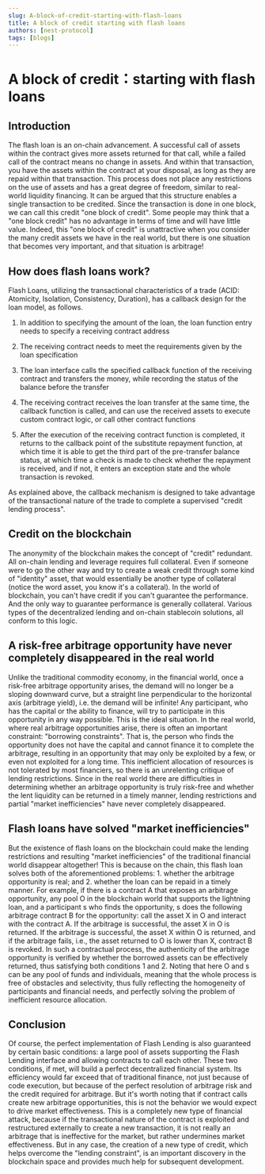 ```yaml
---
slug: A-block-of-credit-starting-with-flash-loans
title: A block of credit starting with flash loans 
authors: [nest-protocol]
tags: [blogs]
---
```


# A block of credit：starting with flash loans 

## Introduction
The flash loan is an on-chain advancement. A successful call of assets within the contract gives more assets returned for that call, while a failed call of the contract means no change in assets. And within that transaction, you have the assets within the contract at your disposal, as long as they are repaid within that transaction. This process does not place any restrictions on the use of assets and has a great degree of freedom, similar to real-world liquidity financing. It can be argued that this structure enables a single transaction to be credited. Since the transaction is done in one block, we can call this credit "one block of credit". Some people may think that a "one block credit" has no advantage in terms of time and will have little value. Indeed, this "one block of credit" is unattractive when you consider the many credit assets we have in the real world, but there is one situation that becomes very important, and that situation is arbitrage!

## How does flash loans work?
Flash Loans, utilizing the transactional characteristics of a trade (ACID: Atomicity, Isolation, Consistency, Duration), has a callback design for the loan model, as follows.

1. In addition to specifying the amount of the loan, the loan function entry needs to specify a receiving contract address

2. The receiving contract needs to meet the requirements given by the loan specification

3. The loan interface calls the specified callback function of the receiving contract and transfers the money, while recording the status of the balance before the transfer

4. The receiving contract receives the loan transfer at the same time, the callback function is called, and can use the received assets to execute custom contract logic, or call other contract functions

5. After the execution of the receiving contract function is completed, it returns to the callback point of the substitute repayment function, at which time it is able to get the third part of the pre-transfer balance status, at which time a check is made to check whether the repayment is received, and if not, it enters an exception state and the whole transaction is revoked.

As explained above, the callback mechanism is designed to take advantage of the transactional nature of the trade to complete a supervised "credit lending process".

## Credit on the blockchain
The anonymity of the blockchain makes the concept of "credit" redundant. All on-chain lending and leverage requires full collateral. Even if someone were to go the other way and try to create a weak credit through some kind of "identity" asset, that would essentially be another type of collateral (notice the word asset, you know it's a collateral). In the world of blockchain, you can't have credit if you can't guarantee the performance. And the only way to guarantee performance is generally collateral. Various types of the decentralized lending and on-chain stablecoin solutions, all conform to this logic.

## A risk-free arbitrage opportunity have never completely disappeared in the real world
Unlike the traditional commodity economy, in the financial world, once a risk-free arbitrage opportunity arises, the demand will no longer be a sloping downward curve, but a straight line perpendicular to the horizontal axis (arbitrage yield), i.e. the demand will be infinite! Any participant, who has the capital or the ability to finance, will try to participate in this opportunity in any way possible. This is the ideal situation. In the real world, where real arbitrage opportunities arise, there is often an important constraint: "borrowing constraints". That is, the person who finds the opportunity does not have the capital and cannot finance it to complete the arbitrage, resulting in an opportunity that may only be exploited by a few, or even not exploited for a long time. This inefficient allocation of resources is not tolerated by most financiers, so there is an unrelenting critique of lending restrictions. Since in the real world there are difficulties in determining whether an arbitrage opportunity is truly risk-free and whether the lent liquidity can be returned in a timely manner, lending restrictions and partial "market inefficiencies" have never completely disappeared.

## Flash loans have solved "market inefficiencies"
But the existence of flash loans on the blockchain could make the lending restrictions and resulting "market inefficiencies" of the traditional financial world disappear altogether! This is because on the chain, this flash loan solves both of the aforementioned problems: 1. whether the arbitrage opportunity is real; and 2. whether the loan can be repaid in a timely manner. For example, if there is a contract A that exposes an arbitrage opportunity, any pool O in the blockchain world that supports the lightning loan, and a participant s who finds the opportunity, s does the following arbitrage contract B for the opportunity: call the asset X in O and interact with the contract A. If the arbitrage is successful, the asset X in O is returned. If the arbitrage is successful, the asset X within O is returned, and if the arbitrage fails, i.e., the asset returned to O is lower than X, contract B is revoked. In such a contractual process, the authenticity of the arbitrage opportunity is verified by whether the borrowed assets can be effectively returned, thus satisfying both conditions 1 and 2. Noting that here O and s can be any pool of funds and individuals, meaning that the whole process is free of obstacles and selectivity, thus fully reflecting the homogeneity of participants and financial needs, and perfectly solving the problem of inefficient resource allocation.

## Conclusion
Of course, the perfect implementation of Flash Lending is also guaranteed by certain basic conditions: a large pool of assets supporting the Flash Lending interface and allowing contracts to call each other. These two conditions, if met, will build a perfect decentralized financial system. Its efficiency would far exceed that of traditional finance, not just because of code execution, but because of the perfect resolution of arbitrage risk and the credit required for arbitrage. But it's worth noting that if contract calls create new arbitrage opportunities, this is not the behavior we would expect to drive market effectiveness. This is a completely new type of financial attack, because if the transactional nature of the contract is exploited and restructured externally to create a new transaction, it is not really an arbitrage that is ineffective for the market, but rather undermines market effectiveness. But in any case, the creation of a new type of credit, which helps overcome the "lending constraint", is an important discovery in the blockchain space and provides much help for subsequent development.
